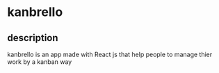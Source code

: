# kanbrello 

## description
kanbrello is an app made with React js that help people to manage thier work  by a kanban way 